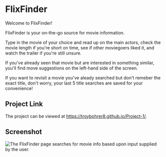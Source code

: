 # FlixFinder

Welcome to FlixFinder!

FlixFinder is your on-the-go source for movie information.

Type in the movie of your choice and read up on the main actors, check the movie length if you're short on time, see if other moviegoers liked it, and watch the trailer if you're still unsure.

If you've already seen that movie but are interested in something similar, you'll find move suggestions on the left-hand side of the screen.

If you want to revisit a movie you've aleady searched but don't remeber the exact title, don't worry, your last 5 title searches are saved for your convenience!

## Project Link
The project can be viewed at <https://troybohrer8.github.io/Project-1/>.

## Screenshot
![The FlixFinder page searches for movie info based upon input supplied by the user.](./assets/images/flixfinder-demo.png)
